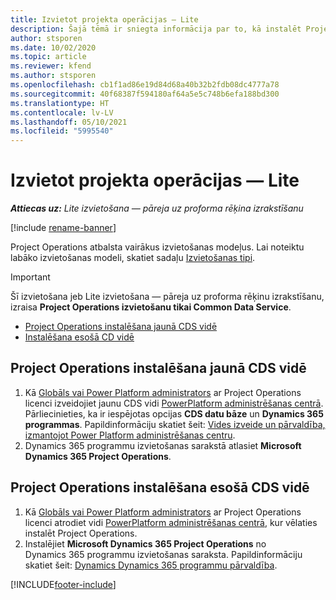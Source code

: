 ```yaml
---
title: Izvietot projekta operācijas — Lite
description: Šajā tēmā ir sniegta informācija par to, kā instalēt Project Operations Lite izvietošanu — pāreju uz proforma rēķinu izrakstīšanu.
author: stsporen
ms.date: 10/02/2020
ms.topic: article
ms.reviewer: kfend
ms.author: stsporen
ms.openlocfilehash: cb1f1ad86e19d84d68a40b32b2fdb08dc4777a78
ms.sourcegitcommit: 40f68387f594180af64a5e5c748b6efa188bd300
ms.translationtype: HT
ms.contentlocale: lv-LV
ms.lasthandoff: 05/10/2021
ms.locfileid: "5995540"
---
```

# <a name="deploy-project-operations---lite"></a>Izvietot projekta operācijas — Lite

_**Attiecas uz:** Lite izvietošana — pāreja uz proforma rēķina izrakstīšanu_

[!include [rename-banner](~/includes/cc-data-platform-banner.md)]

Project Operations atbalsta vairākus izvietošanas modeļus. Lai noteiktu labāko izvietošanas modeli, skatiet sadaļu [Izvietošanas tipi](determine-deployment-type.md).


> [!IMPORTANT]
> Šī izvietošana jeb Lite izvietošana — pāreja uz proforma rēķinu izrakstīšanu, izraisa **Project Operations izvietošanu tikai Common Data Service**.

- [Project Operations instalēšana jaunā CDS vidē](#new)
- [Instalēšana esošā CD vidē](#existing)



## <a name="install-project-operations-to-a-new-cds-environment"></a><a name="new"></a>Project Operations instalēšana jaunā CDS vidē

1. Kā [Globāls vai Power Platform administrators](/power-platform/admin/global-service-administrators-can-administer-without-license) ar Project Operations licenci izveidojiet jaunu CDS vidi [PowerPlatform administrēšanas centrā](https://admin.powerplatform.com). Pārliecinieties, ka ir iespējotas opcijas **CDS datu bāze** un **Dynamics 365 programmas**. Papildinformāciju skatiet šeit: [Vides izveide un pārvaldība, izmantojot Power Platform administrēšanas centru](/power-platform/admin/create-environment#create-an-environment-in-the-power-platform-admin-center).
2. Dynamics 365 programmu izvietošanas sarakstā atlasiet **Microsoft Dynamics 365 Project Operations**.


## <a name="install-project-operations-to-an-existing-cds-environment"></a><a name="existing"></a>Project Operations instalēšana esošā CDS vidē

1. Kā [Globāls vai Power Platform administrators](/power-platform/admin/global-service-administrators-can-administer-without-license) ar Project Operations licenci atrodiet vidi [PowerPlatform administrēšanas centrā](https://admin.powerplatform.com), kur vēlaties instalēt Project Operations.
2. Instalējiet **Microsoft Dynamics 365 Project Operations** no Dynamics 365 programmu izvietošanas saraksta. Papildinformāciju skatiet šeit: [Dynamics Dynamics 365 programmu pārvaldība](/power-platform/admin/manage-apps).




[!INCLUDE[footer-include](../includes/footer-banner.md)]